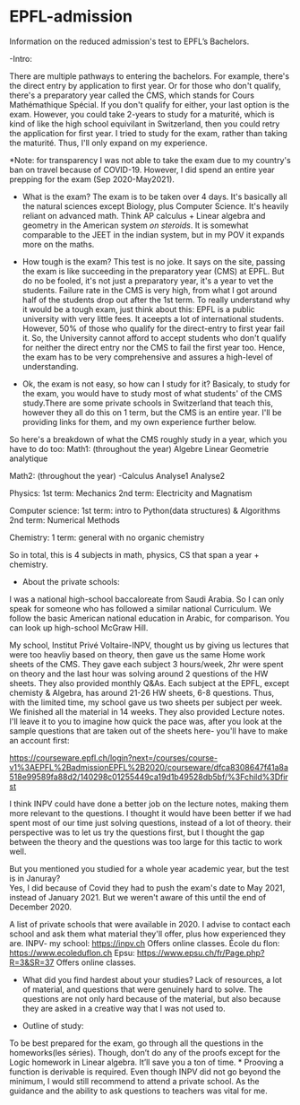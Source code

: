 # EPFL-admission

Information on the reduced admission's test to EPFL’s Bachelors. 

-Intro: 

There are multiple pathways to entering the bachelors. For example, there's the direct entry by application to first year. Or for those who don't qualify, there's a preparatory year called the CMS, which stands for Cours Mathémathique Spécial. If you don't qualify for either, your last option is the exam. However, you could take 2-years to study for a maturité, which is kind of like the high school equivilant in Switzerland, then you could retry the application for first year. I tried to study for the exam, rather than taking the maturité. Thus, I'll only expand on my experience.

*Note: for transparency I was not able to take the exam due to my country's ban on travel because of COVID-19. However, I did spend an entire year prepping for the exam (Sep 2020-May2021).

- What is the exam? 
The exam is to be taken over 4 days. It's basically all the natural sciences except Biology, plus Computer Science. It's heavily reliant on advanced math. Think AP calculus + Linear algebra and geometry in the American system *on steroids*. It is somewhat comparable to the JEET in the indian system, but in my POV it expands more on the maths.

- How tough is the exam? 
This test is no joke. It says on the site, passing the exam is like succeeding in the preparatory year (CMS) at EPFL. But do no be fooled, it's not just a preparatory year, it's a year to vet the students. Failure rate in the CMS is very high, from what I got around half of the students drop out after the 1st term. To really understand why it would be a tough exam, just think about this: EPFL is a public university with very little fees. It aceepts a lot of international students. However, 50% of those who qualify for the direct-entry to first year fail it. So, the University cannot afford to accept students who don't qualify for neither the direct entry nor the CMS to fail the first year too. Hence, the exam has to be very comprehensive and assures a high-level of understanding. 

- Ok, the exam is not easy, so how can I study for it?
Basicaly, to study for the exam, you would have to study most of what students' of the CMS study.There are some private schools in Switzerland that teach this, however they all do this on 1 term, but the CMS is an entire year. I'll be providing links for them, and my own experience further below.

So here's a breakdown of what the CMS roughly study in a year, which you have to do too:
Math1: (throughout the year)
Algebre Linear
Geometrie analytique

Math2: (throughout the year) -Calculus
Analyse1 
Analyse2

Physics: 
1st term: Mechanics
2nd term: Electricity and Magnatism

Computer science:
1st term: intro to Python(data structures) & Algorithms
2nd term: Numerical Methods

Chemistry: 
1 term: general with no organic chemistry

So in total, this is 4 subjects in math, physics, CS that span a year + chemistry.

- About the private schools: 

I was a national high-school baccaloreate from Saudi Arabia. So I can only speak for someone who has followed a similar national Curriculum. We follow the basic American national education in Arabic, for comparison. You can look up high-school McGraw Hill.

 My school, Institut Privé Voltaire-INPV, thought us by giving us lectures that were too heavliy based on theory, then gave us the same Home work sheets of the CMS. They gave each subject 3 hours/week, 2hr were spent on theory and the last hour was solving around 2 questions of the HW sheets. They also provided monthly Q&As. Each subject at the EPFL, except chemisty & Algebra, has around 21-26 HW sheets, 6-8 questions. Thus, with the limited time, my school gave us two sheets per subject per week. We finished all the material in 14 weeks. They also provided Lecture notes. I'll leave it to you to imagine how quick the pace was, after you look at the sample questions that are taken out of the sheets here- you'll have to make an account first:
 
https://courseware.epfl.ch/login?next=/courses/course-v1%3AEPFL%2BadmissionEPFL%2B2020/courseware/dfca8308647f41a8a518e99589fa88d2/140298c01255449ca19d1b49528db5bf/%3Fchild%3Dfirst

I think INPV could have done a better job on the lecture notes, making them more relevant to the questions. I thought it would have been better if we had spent most of our time just solving questions, instead of a lot of theory. their perspective was to let us try the questions first, but I thought the gap between the theory and the questions was too large for this tactic to work well.

But you mentioned you studied for a whole year academic year, but the test is in Januray?  
Yes, I did because of Covid they had to push the exam's date to May 2021, instead of January 2021. But we weren't aware of this until the end of December 2020.

A list of private schools that were available in 2020. I advise to contact each school and ask them what material they'll offer, plus how experienced they are.
INPV- my school: https://inpv.ch Offers online classes.
École du flon: https://www.ecoleduflon.ch 
Epsu: https://www.epsu.ch/fr/Page.php?R=3&SR=37 Offers online classes.



- What did you find hardest about your studies? 
Lack of resources, a lot of material, and questions that were genuinely hard to solve. The questions are not only hard because of the material, but also because they are asked in a creative way that I was not used to.

- Outline of study:

To be best prepared for the exam, go through all the questions in the homeworks(les séries). Though, don’t do any of the proofs except for the Logic homework in Linear algebra. It’ll save you a ton of time. * Prooving a function is derivable is required. 
Even though INPV did not go beyond the minimum, I would still recommend to attend a private school. As the guidance and the ability to ask questions to teachers was vital for me.



